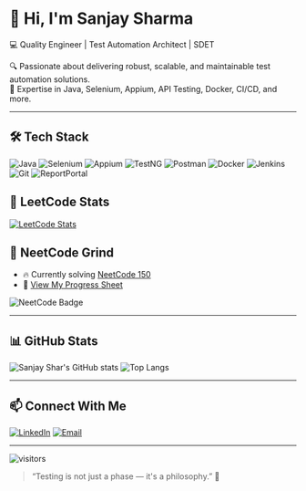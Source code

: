 # 👋 Hi, I'm Sanjay Sharma
💻 Quality Engineer | Test Automation Architect | SDET

🔍 Passionate about delivering robust, scalable, and maintainable test automation solutions.  
🚀 Expertise in Java, Selenium, Appium, API Testing, Docker, CI/CD, and more.

---

## 🛠️ Tech Stack

![Java](https://img.shields.io/badge/Java-ED8B00?style=for-the-badge&logo=java&logoColor=white)
![Selenium](https://img.shields.io/badge/Selenium-43B02A?style=for-the-badge&logo=selenium&logoColor=white)
![Appium](https://img.shields.io/badge/Appium-663399?style=for-the-badge&logo=appium&logoColor=white)
![TestNG](https://img.shields.io/badge/TestNG-FFCC00?style=for-the-badge&logo=testng&logoColor=black)
![Postman](https://img.shields.io/badge/Postman-FF6C37?style=for-the-badge&logo=postman&logoColor=white)
![Docker](https://img.shields.io/badge/Docker-2496ED?style=for-the-badge&logo=docker&logoColor=white)
![Jenkins](https://img.shields.io/badge/Jenkins-D24939?style=for-the-badge&logo=jenkins&logoColor=white)
![Git](https://img.shields.io/badge/Git-F05032?style=for-the-badge&logo=git&logoColor=white)
![ReportPortal](https://img.shields.io/badge/ReportPortal-00B8D4?style=for-the-badge&logo=reportportal&logoColor=white)

## 🧠 LeetCode Stats

[![LeetCode Stats](https://leetcard.jacoblin.cool/codeCook?theme=light&font=baloo&ext=heatmap)](https://leetcode.com/u/codeBoiler/)

## 📘 NeetCode Grind

- 🔥 Currently solving [NeetCode 150](https://neetcode.io/)
- 🧾 [View My Progress Sheet](https://neetcode.io/practice/sanjay.shar@yahoo.com)

![NeetCode Badge](https://img.shields.io/badge/NeetCode-Grind-blueviolet?style=for-the-badge)

---

## 📊 GitHub Stats

![Sanjay Shar's GitHub stats](https://github-readme-stats.vercel.app/api?username=sanjayahoo&show_icons=true&theme=radical)
![Top Langs](https://github-readme-stats.vercel.app/api/top-langs/?username=sanjayahoo&layout=compact&theme=radical)

---

## 📫 Connect With Me

[![LinkedIn](https://img.shields.io/badge/-LinkedIn-blue?style=for-the-badge&logo=linkedin&logoColor=white)](https://www.linkedin.com/in/sanjaysharmaconnect)
[![Email](https://img.shields.io/badge/-Email-red?style=for-the-badge&logo=gmail&logoColor=white)](mailto:sanjay.shar@yahoo.com)

---

![visitors](https://visitor-badge.glitch.me/badge?page_id=sanjayahoo)

> “Testing is not just a phase — it's a philosophy.” 🧠

